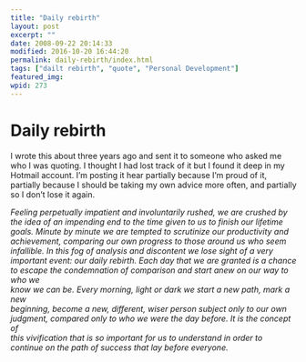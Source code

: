```yaml
---
title: "Daily rebirth"
layout: post
excerpt: ""
date: 2008-09-22 20:14:33
modified: 2016-10-20 16:44:20
permalink: daily-rebirth/index.html
tags: ["dailt rebirth", "quote", "Personal Development"]
featured_img: 
wpid: 273
---
```


# Daily rebirth

I wrote this about three years ago and sent it to someone who asked me who I was quoting. I thought I had lost track of it but I found it deep in my Hotmail account. I’m posting it hear partially because I’m proud of it, partially because I should be taking my own advice more often, and partially so I don’t lose it again.

*Feeling perpetually impatient and involuntarily rushed, we are crushed by  
the idea of an impending end to the time given to us to finish our lifetime  
goals. Minute by minute we are tempted to scrutinize our productivity and  
achievement, comparing our own progress to those around us who seem  
infallible. In this fog of analysis and discontent we lose sight of a very  
important event: our daily rebirth. Each day that we are granted is a chance  
to escape the condemnation of comparison and start anew on our way to who we  
know we can be. Every morning, light or dark we start a new path, mark a new  
beginning, become a new, different, wiser person subject only to our own  
judgment, compared only to who we were the day before. It is the concept of  
this vivification that is so important for us to understand in order to  
continue on the path of success that lay before everyone.*